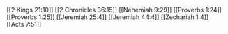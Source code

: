 [[2 Kings 21:10]]
[[2 Chronicles 36:15]]
[[Nehemiah 9:29]]
[[Proverbs 1:24]]
[[Proverbs 1:25]]
[[Jeremiah 25:4]]
[[Jeremiah 44:4]]
[[Zechariah 1:4]]
[[Acts 7:51]]
